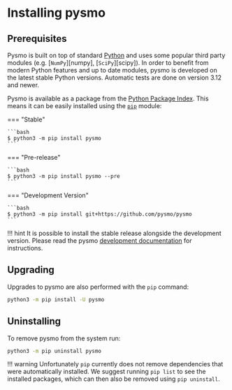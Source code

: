 # Installing pysmo

## Prerequisites

Pysmo is built on top of standard [Python](https://www.python.org) and uses
some popular third party modules (e.g. [`NumPy`][numpy], [`SciPy`][scipy]).
In order to benefit from modern Python features and up to date modules, pysmo is
developed on the latest stable Python versions. Automatic tests are done on
version 3.12 and newer.

Pysmo is available as a package from the
[Python Package Index](https://pypi.org/project/pysmo/). This means it can be easily
installed using the [`pip`](https://pip.pypa.io/en/stable/) module:

=== "Stable"

    ```bash
    $ python3 -m pip install pysmo
    ```

=== "Pre-release"

    ```bash
    $ python3 -m pip install pysmo --pre
    ```
=== "Development Version"

    ```bash
    $ python3 -m pip install git+https://github.com/pysmo/pysmo
    ```

!!! hint
    It is possible to install the stable release alongside the development
    version. Please read the pysmo
    [development documentation](../developing/developing.md) for instructions.

## Upgrading

Upgrades to pysmo are also performed with the `pip` command:

```bash
python3 -m pip install -U pysmo
```

## Uninstalling

To remove pysmo from the system run:

```bash
python3 -m pip uninstall pysmo
```

!!! warning
    Unfortunately `pip` currently does not remove dependencies that were automatically
    installed. We suggest running `pip list` to see the installed packages, which
    can then also be removed using `pip uninstall`.
